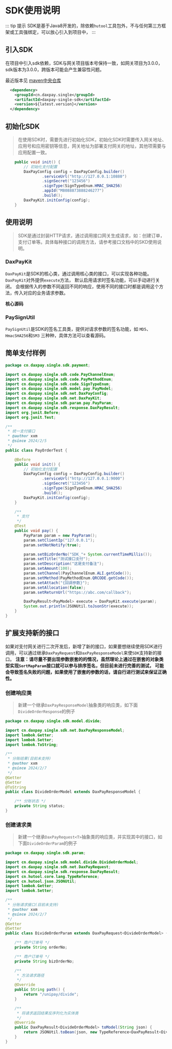 # SDK使用说明

::: tip 提示
SDK是基于Java8开发的，除依赖`hutool`工具包外，不与任何第三方框架或工具强绑定，可以放心引入到项目中，
:::

## 引入SDK

在项目中引入sdk依赖，SDK与网关项目版本号保持一致，如网关项目为3.0.0，sdk版本为3.0.0，跨版本可能会产生兼容性问题。

最近版本见 [maven中央仓库](https://mvnrepository.com/artifact/cn.daxpay.single/daxpay-single-sdk)

```xml
  <dependency>
    <groupId>cn.daxpay.single</groupId>
    <artifactId>daxpay-single-sdk</artifactId>
    <version>${latest.version}</version>
  </dependency>
```

## 初始化SDK
> 在使用SDK时，需要先进行初始化SDK，初始化SDK时需要传入网关地址、应用号和应用密钥等信息，网关地址为部署支付网关的地址，其他项需要与应用配置一致。

```java
    public void init() {
        // 初始化支付配置
        DaxPayConfig config = DaxPayConfig.builder()
                .serviceUrl("http://127.0.0.1:10880")
                .signSecret("123456")
                .signType(SignTypeEnum.HMAC_SHA256)
                .appId("M8088873888246277")
                .build();
        DaxPayKit.initConfig(config);
    }
```
## 使用说明
> SDK是通过封装HTTP请求，通过调用接口网关生成请求，如：创建订单，支付订单等。具体每种接口的调用方法，请参考接口文档中的SKD使用说明。

### DaxPayKit
`DaxPayKit`是SDK的核心类，通过调用核心类的接口，可以实现各种功能。`DaxPayKit`对外提供`execute`方法， 默认启用请求时签名功能，可以手动进行关闭。
会根据传入的参数不同返回不同的响应，使用不同的接口时都是调用这个方法，传入对应的业务请求参数。


**核心源码**

### PaySignUtil
`PaySignUtil`是SDK的签名工具类，提供对请求参数的签名功能，如 `MD5`、`HmacSHA256`和`SM3` 三种种，具体方法可以查看源码。


## 简单支付样例
```java
package cn.daxpay.single.sdk.payment;

import cn.daxpay.single.sdk.code.PayChannelEnum;
import cn.daxpay.single.sdk.code.PayMethodEnum;
import cn.daxpay.single.sdk.code.SignTypeEnum;
import cn.daxpay.single.sdk.model.pay.PayModel;
import cn.daxpay.single.sdk.net.DaxPayConfig;
import cn.daxpay.single.sdk.net.DaxPayKit;
import cn.daxpay.single.sdk.param.pay.PayParam;
import cn.daxpay.single.sdk.response.DaxPayResult;
import org.junit.Before;
import org.junit.Test;

/**
 * 统一支付接口
 * @author xxm
 * @since 2024/2/5
 */
public class PayOrderTest {

    @Before
    public void init() {
        // 初始化支付配置
        DaxPayConfig config = DaxPayConfig.builder()
                .serviceUrl("http://127.0.0.1:9000")
                .signSecret("123456")
                .signType(SignTypeEnum.HMAC_SHA256)
                .build();
        DaxPayKit.initConfig(config);
    }

    /**
     * 支付
     */
    @Test
    public void pay() {
        PayParam param = new PayParam();
        param.setClientIp("127.0.0.1");
        param.setNotNotify(true);

        param.setBizOrderNo("SDK_"+ System.currentTimeMillis());
        param.setTitle("测试接口支付");
        param.setDescription("这是支付备注");
        param.setAmount(100);
        param.setChannel(PayChannelEnum.ALI.getCode());
        param.setMethod(PayMethodEnum.QRCODE.getCode());
        param.setAttach("{回调参数}");
        param.setAllocation(false);
        param.setReturnUrl("https://abc.com/callback");

        DaxPayResult<PayModel> execute = DaxPayKit.execute(param);
        System.out.println(JSONUtil.toJsonStr(execute));
    }
}
```

## 扩展支持新的接口
如果对支付网关进行二次开发后，新增了新的接口，如果要想继续使用SDK进行调用，可以通过继承`DaxPayRequest`和`DaxPayResponseModel`来使`SDK`支持新的接口。
**注意：请尽量不要出现参数嵌套的的情况，虽然理论上通过在嵌套的对象类型实现`SortMapParam`接口就可以参与排序签名，但目前未进行完善的测试，
可能会导致签名失败的问题，如果使用了嵌套的参数的话，请自行进行测试来保证正确性。**

### 创建响应类
> 新建一个继承`DaxPayResponseModel`抽象类的响应类，如下面`DivideOrderResponse`的例子

```java
package cn.daxpay.single.sdk.model.divide;

import cn.daxpay.single.sdk.net.DaxPayResponseModel;
import lombok.Getter;
import lombok.Setter;
import lombok.ToString;

/**
 * 分账结果(目前未支持)
 * @author xxm
 * @since 2024/2/7
 */
@Getter
@Setter
@ToString
public class DivideOrderModel extends DaxPayResponseModel {

    /** 分账状态 */
    private String status;
}

```

### 创建请求类
>  新建一个继承`DaxPayRequest<T>`抽象类的响应类，并实现其中的接口，如下面`DivideOrderParam`的例子

```java
package cn.daxpay.single.sdk.param;

import cn.daxpay.single.sdk.model.divide.DivideOrderModel;
import cn.daxpay.single.sdk.net.DaxPayRequest;
import cn.daxpay.single.sdk.response.DaxPayResult;
import cn.hutool.core.lang.TypeReference;
import cn.hutool.json.JSONUtil;
import lombok.Getter;
import lombok.Setter;

/**
 * 分账请求接口(目前未支持)
 * @author xxm
 * @since 2024/2/7
 */
@Getter
@Setter
public class DivideOrderParam extends DaxPayRequest<DivideOrderModel> {

    /** 商户订单号 */
    private String orderNo;

    /** 商户订单号 */
    private String bizOrderNo;

    /**
     * 方法请求路径
     */
    @Override
    public String path() {
        return "/unipay/divide";
    }

    /**
     * 将请求返回结果反序列化为实体类
     */
    @Override
    public DaxPayResult<DivideOrderModel> toModel(String json) {
        return JSONUtil.toBean(json, new TypeReference<DaxPayResult<DivideOrderModel>>() {}, false);
    }
}

```
